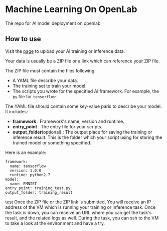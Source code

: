 # Machine Learning On OpenLab

The repo for AI model deployment on openlab

## How to use

Visit the [page](http://moo-ai.github.io/workflow.html) to upload your AI training or
inference data.

Your data is usually be a ZIP file or a link which can reference your ZIP file.

The ZIP file must contain the files following:
  * A YAML file describe your data.
  * The training set to train your model.
  * The scripts you wrote for the specified AI framework. For example, the `py`
    file for `tensorflow`.

The YAML file should contain some key-value paris to describe your model. It
includes:
  * **framework** : Framework's name, version and runtime.
  * **entry_point** : The entry file for your scripts.
  * **output_folder**(optional) : The output place for saving the training or
    inference result. This is the folder which your script using for storing
    the trained model or something specified.

Here is an example:

```
framework:
  name: tensorflow
  version: 1.0.0
  runtime: python2.7
model:
  name: EMNIST
entry_point: training_test.py
output_folder: training_result
```
test
Once the ZIP file or the ZIP link is submitted, You will receive an IP address
of the VM which is running your training or inference task. Once the task is
down, you can receive an URL where you can get the task's result, and the
related logs as well. During the task, you can ssh to the VM to take a look at
the environment and have a try.

